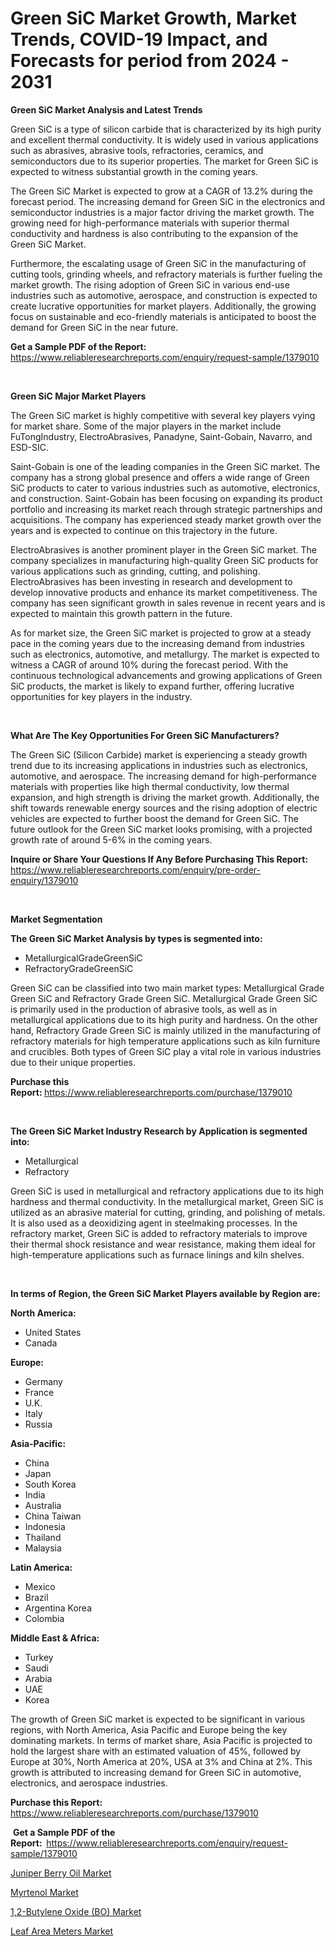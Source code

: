 <p><h1>Green SiC Market Growth, Market Trends, COVID-19 Impact, and Forecasts for period from 2024 - 2031</h1></p><p><strong>Green SiC Market Analysis and Latest Trends</strong></p>
<p><p>Green SiC is a type of silicon carbide that is characterized by its high purity and excellent thermal conductivity. It is widely used in various applications such as abrasives, abrasive tools, refractories, ceramics, and semiconductors due to its superior properties. The market for Green SiC is expected to witness substantial growth in the coming years.</p><p>The Green SiC Market is expected to grow at a CAGR of 13.2% during the forecast period. The increasing demand for Green SiC in the electronics and semiconductor industries is a major factor driving the market growth. The growing need for high-performance materials with superior thermal conductivity and hardness is also contributing to the expansion of the Green SiC Market.</p><p>Furthermore, the escalating usage of Green SiC in the manufacturing of cutting tools, grinding wheels, and refractory materials is further fueling the market growth. The rising adoption of Green SiC in various end-use industries such as automotive, aerospace, and construction is expected to create lucrative opportunities for market players. Additionally, the growing focus on sustainable and eco-friendly materials is anticipated to boost the demand for Green SiC in the near future.</p></p>
<p><strong>Get a Sample PDF of the Report:&nbsp;</strong> <a href="https://www.reliableresearchreports.com/enquiry/request-sample/1379010">https://www.reliableresearchreports.com/enquiry/request-sample/1379010</a></p>
<p>&nbsp;</p>
<p><strong>Green SiC Major Market Players</strong></p>
<p><p>The Green SiC market is highly competitive with several key players vying for market share. Some of the major players in the market include FuTongIndustry, ElectroAbrasives, Panadyne, Saint-Gobain, Navarro, and ESD-SIC.</p><p>Saint-Gobain is one of the leading companies in the Green SiC market. The company has a strong global presence and offers a wide range of Green SiC products to cater to various industries such as automotive, electronics, and construction. Saint-Gobain has been focusing on expanding its product portfolio and increasing its market reach through strategic partnerships and acquisitions. The company has experienced steady market growth over the years and is expected to continue on this trajectory in the future.</p><p>ElectroAbrasives is another prominent player in the Green SiC market. The company specializes in manufacturing high-quality Green SiC products for various applications such as grinding, cutting, and polishing. ElectroAbrasives has been investing in research and development to develop innovative products and enhance its market competitiveness. The company has seen significant growth in sales revenue in recent years and is expected to maintain this growth pattern in the future.</p><p>As for market size, the Green SiC market is projected to grow at a steady pace in the coming years due to the increasing demand from industries such as electronics, automotive, and metallurgy. The market is expected to witness a CAGR of around 10% during the forecast period. With the continuous technological advancements and growing applications of Green SiC products, the market is likely to expand further, offering lucrative opportunities for key players in the industry.</p></p>
<p>&nbsp;</p>
<p><strong>What Are The Key Opportunities For Green SiC Manufacturers?</strong></p>
<p><p>The Green SiC (Silicon Carbide) market is experiencing a steady growth trend due to its increasing applications in industries such as electronics, automotive, and aerospace. The increasing demand for high-performance materials with properties like high thermal conductivity, low thermal expansion, and high strength is driving the market growth. Additionally, the shift towards renewable energy sources and the rising adoption of electric vehicles are expected to further boost the demand for Green SiC. The future outlook for the Green SiC market looks promising, with a projected growth rate of around 5-6% in the coming years.</p></p>
<p><strong>Inquire or Share Your Questions If Any Before Purchasing This Report:</strong> <a href="https://www.reliableresearchreports.com/enquiry/pre-order-enquiry/1379010">https://www.reliableresearchreports.com/enquiry/pre-order-enquiry/1379010</a></p>
<p>&nbsp;</p>
<p><strong>Market Segmentation</strong></p>
<p><strong>The Green SiC Market Analysis by types is segmented into:</strong></p>
<p><ul><li>MetallurgicalGradeGreenSiC</li><li>RefractoryGradeGreenSiC</li></ul></p>
<p><p>Green SiC can be classified into two main market types: Metallurgical Grade Green SiC and Refractory Grade Green SiC. Metallurgical Grade Green SiC is primarily used in the production of abrasive tools, as well as in metallurgical applications due to its high purity and hardness. On the other hand, Refractory Grade Green SiC is mainly utilized in the manufacturing of refractory materials for high temperature applications such as kiln furniture and crucibles. Both types of Green SiC play a vital role in various industries due to their unique properties.</p></p>
<p><strong>Purchase this Report:&nbsp;</strong><a href="https://www.reliableresearchreports.com/purchase/1379010">https://www.reliableresearchreports.com/purchase/1379010</a></p>
<p>&nbsp;</p>
<p><strong>The Green SiC Market Industry Research by Application is segmented into:</strong></p>
<p><ul><li>Metallurgical</li><li>Refractory</li></ul></p>
<p><p>Green SiC is used in metallurgical and refractory applications due to its high hardness and thermal conductivity. In the metallurgical market, Green SiC is utilized as an abrasive material for cutting, grinding, and polishing of metals. It is also used as a deoxidizing agent in steelmaking processes. In the refractory market, Green SiC is added to refractory materials to improve their thermal shock resistance and wear resistance, making them ideal for high-temperature applications such as furnace linings and kiln shelves.</p></p>
<p>&nbsp;</p>
<p><strong>In terms of Region, the Green SiC Market Players available by Region are:</strong></p>
<p>
    <p> <strong> North America: </strong>
        <ul>
            <li>United States</li>
            <li>Canada</li>
        </ul>
        </p> 
    <p> <strong> Europe: </strong>
        <ul>
            <li>Germany</li>
            <li>France</li>
            <li>U.K.</li>
            <li>Italy</li>
            <li>Russia</li>
        </ul>
        </p> 
    <p> <strong> Asia-Pacific: </strong>
        <ul>
            <li>China</li>
            <li>Japan</li>
            <li>South Korea</li>
            <li>India</li>
            <li>Australia</li>
            <li>China Taiwan</li>
            <li>Indonesia</li>
            <li>Thailand</li>
            <li>Malaysia</li>
        </ul>
        </p> 
    <p> <strong> Latin America: </strong>
        <ul>
            <li>Mexico</li>
            <li>Brazil</li>
            <li>Argentina Korea</li>
            <li>Colombia</li>
        </ul>
        </p> 
    <p> <strong> Middle East & Africa: </strong>
        <ul>
            <li>Turkey</li>
            <li>Saudi</li>
            <li>Arabia</li>
            <li>UAE</li>
            <li>Korea</li>
        </ul>
    </p>
    </p>
<p><p>The growth of Green SiC market is expected to be significant in various regions, with North America, Asia Pacific and Europe being the key dominating markets. In terms of market share, Asia Pacific is projected to hold the largest share with an estimated valuation of 45%, followed by Europe at 30%, North America at 20%, USA at 3% and China at 2%. This growth is attributed to increasing demand for Green SiC in automotive, electronics, and aerospace industries.</p></p>
<p><strong>Purchase this Report: </strong><a href="https://www.reliableresearchreports.com/purchase/1379010">https://www.reliableresearchreports.com/purchase/1379010</a></p>
<p>&nbsp;<strong>Get a Sample PDF of the Report:&nbsp;&nbsp;</strong><a href="https://www.reliableresearchreports.com/enquiry/request-sample/1379010">https://www.reliableresearchreports.com/enquiry/request-sample/1379010</a></p>
<p><strong></strong></p>
<p><p><a href="https://github.com/jj19131/Market-Research-Report-List-1/blob/main/juniper-berry-oil-market.md">Juniper Berry Oil Market</a></p><p><a href="https://github.com/jodemen/Market-Research-Report-List-1/blob/main/myrtenol-market.md">Myrtenol Market</a></p><p><a href="https://view.publitas.com/reportprime-1/12-butylene-oxide-bo-market-size-growth-and-forecast-from-2023-2030/">1,2-Butylene Oxide (BO) Market</a></p><p><a href="https://ivy-potential-64b.notion.site/Leaf-Area-Meters-Market-Size-2024-2031-Global-Industrial-Analysis-Key-Geographical-Regions-Marke-3cf613280c7a4b25ab689d12a439f94d">Leaf Area Meters Market</a></p></p>
